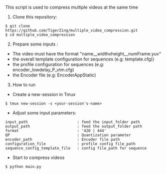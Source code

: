 This script is used to compress multiple videos at the same time
1. Clone this repository:
```
$ git clone https://github.com/TigerZing/multiple_video_compression.git
$ cd multiple_video_compression
```
2. Prepare some inputs :
- The video must have the format "name__widthxheight__numFrame.yuv"
- the overall template configuration for sequences (e.g: template.cfg))
- the profile configuration for sequences (e.g: encoder_lowdelay_P_vtm.cfg)
- the Encoder file (e.g: EncoderAppStatic)
3. How to run
* Create a new-session in Tmux
```
$ tmux new-session -s <your-session's-name>
```
* Adjust some input parameters: 
```
input_path                      : feed the input_folder path
output_path                     : feed the output_folder path
format                          : '420 | 444'
QP                              : Quantization parameter
encoder_path                    : Encoder file path
configuration_file              : profile config file_path
sequence_config_template_file   : config file_path for sequence
```
* Start to compress videos
```
$ python main.py
```